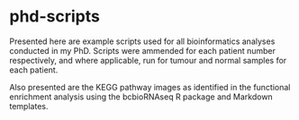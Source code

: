# phd-scripts

Presented here are example scripts used for all bioinformatics analyses conducted in my PhD. Scripts were ammended for each patient number respectively, and where applicable, run for tumour and normal samples for each patient.

Also presented are the KEGG pathway images as identified in the functional enrichment analysis using the bcbioRNAseq R package and Markdown templates.

